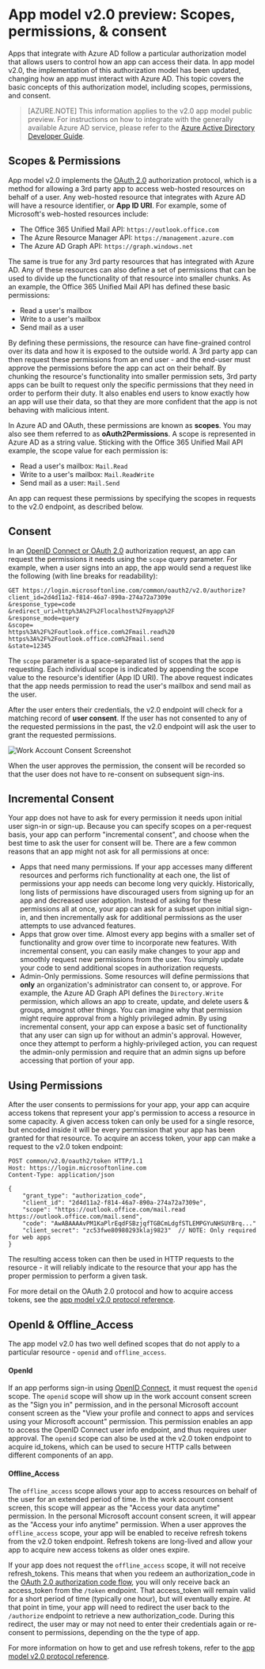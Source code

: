 <properties
	pageTitle="App Model v2.0 Scopes, permissions, & consent | Microsoft Azure"
	description="A description of authorization in the Azure AD v2.0 app model, including scopes, permissions, and consent."
	services="active-directory"
	documentationCenter=""
	authors="dstrockis"
	manager="mbaldwin"
	editor=""/>

<tags
	ms.service="active-directory"
	ms.workload="identity"
	ms.tgt_pltfrm="na"
	ms.devlang="na"
	ms.topic="article"
	ms.date="08/12/2015"
	ms.author="dastrock"/>

# App model v2.0 preview: Scopes, permissions, & consent

Apps that integrate with Azure AD follow a particular authorization model that allows users to control how an app can access their data.  In app model v2.0, the implementation of this authorization model has been updated, changing how an app must interact with Azure AD.  This topic covers the basic concepts of this authorization model, including scopes, permissions, and consent.

> [AZURE.NOTE]
	This information applies to the v2.0 app model public preview.  For instructions on how to integrate with the generally available Azure AD service, please refer to the [Azure Active Directory Developer Guide](active-directory-developers-guide.md).

## Scopes & Permissions

App model v2.0 implements the [OAuth 2.0](active-directory-v2-protocols.md) authorization protocol, which is a method for allowing a 3rd party app to access web-hosted resources on behalf of a user.  Any web-hosted resource that integrates with Azure AD will have a resource identifier, or **App ID URI**.  For example, some of Microsoft's web-hosted resources include:

- The Office 365 Unified Mail API: `https://outlook.office.com`
- The Azure Resource Manager API: `https://management.azure.com`
- The Azure AD Graph API: `https://graph.windows.net`

The same is true for any 3rd party resources that has integrated with Azure AD.  Any of these resources can also define a set of permissions that can be used to divide up the functionality of that resource into smaller chunks.  As an example, the Office 365 Unified Mail API has defined these basic permissions:

- Read a user's mailbox
- Write to a user's mailbox
- Send mail as a user

By defining these permissions, the resource can have fine-grained control over its data and how it is exposed to the outside world.  A 3rd party app can then request these permissions from an end user - and the end-user must approve the permissions before the app can act on their behalf.  By chunking the resource's functionality into smaller permission sets, 3rd party apps can be built to request only the specific permissions that they need in order to perform their duty.  It also enables end users to know exactly how an app will use their data, so that they are more confident that the app is not behaving with malicious intent.

In Azure AD and OAuth, these permissions are known as **scopes**.  You may also see them referred to as **oAuth2Permissions**.  A scope is represented in Azure AD as a string value.  Sticking with the Office 365 Unified Mail API example, the scope value for each permission is:

- Read a user's mailbox: `Mail.Read`
- Write to a user's mailbox: `Mail.ReadWrite`
- Send mail as a user: `Mail.Send`

An app can request these permissions by specifying the scopes in requests to the v2.0 endpoint, as described below.

## Consent

In an [OpenID Connect or OAuth 2.0](active-directory-v2-protocols.md) authorization request, an app can request the permissions it needs using the `scope` query parameter.  For example, when a user signs into an app, the app would send a request like the following (with line breaks for readability):

```
GET https://login.microsoftonline.com/common/oauth2/v2.0/authorize?
client_id=2d4d11a2-f814-46a7-890a-274a72a7309e
&response_type=code
&redirect_uri=http%3A%2F%2Flocalhost%2Fmyapp%2F
&response_mode=query
&scope=
https%3A%2F%2Foutlook.office.com%2Fmail.read%20
https%3A%2F%2Foutlook.office.com%2Fmail.send
&state=12345
```

The `scope` parameter is a space-separated list of scopes that the app is requesting.  Each individual scope is indicated by appending the scope value to the resource's identifier (App ID URI).  The above request indicates that the app needs permission to read the user's mailbox and send mail as the user.

After the user enters their credentials, the v2.0 endpoint will check for a matching record of **user consent**.  If the user has not consented to any of the requested permissions in the past, the v2.0 endpoint will ask the user to grant the requested permissions.  

![Work Account Consent Screenshot](../media/active-directory-v2-flows/work_account_consent.png)

When the user approves the permission, the consent will be recorded so that the user does not have to re-consent on subsequent sign-ins.

## Incremental Consent

Your app does not have to ask for every permission it needs upon initial user sign-in or sign-up. Because you can specify scopes on a per-request basis, your app can perform "incremental consent", and choose when the best time to ask the user for consent will be.  There are a few common reasons that an app might not ask for all permissions at once:

- Apps that need many permissions.  If your app accesses many different resources and performs rich functionality at each one, the list of permissions your app needs can become long very quickly.  Historically, long lists of permissions have discouraged users from signing up for an app and decreased user adoption.  Instead of asking for these permissions all at once, your app can ask for a subset upon initial sign-in, and then incrementally ask for additional permissions as the user attempts to use advanced features.
- Apps that grow over time.  Almost every app begins with a smaller set of functionality and grow over time to incorporate new features.  With incremental consent, you can easily make changes to your app and smoothly request new permissions from the user.  You simply update your code to send additional scopes in authorization requests.
- Admin-Only permissions.  Some resources will define permissions that **only** an organization's administrator can consent to, or approve.  For example, the Azure AD Graph API defines the `Directory.Write` permission, which allows an app to create, update, and delete users & groups, amognst other things.  You can imagine why that permission might require approval from a highly privileged admin.  By using incremental consent, your app can expose a basic set of functionality that any user can sign up for without an admin's approval.  However, once they attempt to perform a highly-privileged action, you can request the admin-only permission and require that an admin signs up before accessing that portion of your app.

## Using Permissions

After the user consents to permissions for your app, your app can acquire access tokens that represent your app's permission to access a resource in some capacity.  A given access token can only be used for a single resorce, but encoded inside it will be every permission that your app has been granted for that resource.  To acquire an access token, your app can make a request to the v2.0 token endpoint:

```
POST common/v2.0/oauth2/token HTTP/1.1
Host: https://login.microsoftonline.com
Content-Type: application/json

{
	"grant_type": "authorization_code",
	"client_id": "2d4d11a2-f814-46a7-890a-274a72a7309e",
	"scope": "https://outlook.office.com/mail.read https://outlook.office.com/mail.send",
	"code": "AwABAAAAvPM1KaPlrEqdFSBzjqfTGBCmLdgfSTLEMPGYuNHSUYBrq..."
	"client_secret": "zc53fwe80980293klaj9823"  // NOTE: Only required for web apps
}
```

The resulting access token can then be used in HTTP requests to the resource - it will reliably indicate to the resource that your app has the proper permission to perform a given task.  

For more detail on the OAuth 2.0 protocol and how to acquire access tokens, see the [app model v2.0 protocol reference](active-directory-v2-protocols.md).

## OpenId & Offline_Access

The app model v2.0 has two well defined scopes that do not apply to a particular resource - `openid` and `offline_access`.

#### OpenId

If an app performs sign-in using [OpenID Connect](active-directory-v2-protocols.md#openid-connect-sign-in-flow), it must request the `openid` scope.  The `openid` scope will show up in the work account consent screen as the "Sign you in" permission, and in the personal Microsoft account consent screen as the "View your profile and connect to apps and services using your Microsoft account" permission.  This permission enables an app to access the OpenID Connect user info endpoint, and thus requires user approval.  The `openid` scope can also be used at the v2.0 token endpoint to acquire id_tokens, which can be used to secure HTTP calls between different components of an app.

#### Offline_Access

The `offline_access` scope allows your app to access resources on behalf of the user for an extended period of time.  In the work account consent screen, this scope will appear as the "Access your data anytime" permission.  In the personal Microsoft account consent screen, it will appear as the "Access your info anytime" permission.  When a user approves the `offline_access` scope, your app will be enabled to receive refresh tokens from the v2.0 token endpoint.  Refresh tokens are long-lived and allow your app to acquire new access tokens as older ones expire.

If your app does not request the `offline_access` scope, it will not receive refresh_tokens.  This means that when you redeem an authorization_code in the [OAuth 2.0 authorization code flow](active-directory-v2-protocols.md#oauth2-authorization-code-flow), you will only receive back an access_token from the `/token` endpoint.  That access_token will remain valid for a short period of time (typically one hour), but will eventually expire.  At that point in time, your app will need to redirect the user back to the `/authorize` endpoint to retrieve a new authorization_code.  During this redirect, the user may or may not need to enter their credentials again or re-consent to permissions, depending on the the type of app.

For more information on how to get and use refresh tokens, refer to the [app model v2.0 protocol reference](active-directory-v2-protocols.md).
